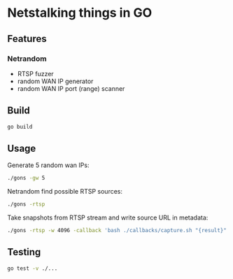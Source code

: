 # Netstalking things in GO

## Features

### Netrandom

- RTSP fuzzer
- random WAN IP generator
- random WAN IP port (range) scanner

## Build

```sh
go build
```

## Usage

Generate 5 random wan IPs:

```sh
./gons -gw 5
```

Netrandom find possible RTSP sources:

```sh
./gons -rtsp
```

Take snapshots from RTSP stream and write source URL in metadata:

```sh
./gons -rtsp -w 4096 -callback 'bash ./callbacks/capture.sh "{result}" "/sdcard/Pictures/RTSP/" "{slug}"'
```

## Testing

```sh
go test -v ./...
```
